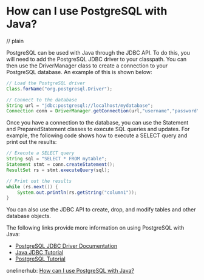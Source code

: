 # How can I use PostgreSQL with Java?
// plain

PostgreSQL can be used with Java through the JDBC API. To do this, you will need to add the PostgreSQL JDBC driver to your classpath. You can then use the DriverManager class to create a connection to your PostgreSQL database. An example of this is shown below:

```java
// Load the PostgreSQL driver
Class.forName("org.postgresql.Driver");

// Connect to the database
String url = "jdbc:postgresql://localhost/mydatabase";
Connection conn = DriverManager.getConnection(url,"username","password");
```

Once you have a connection to the database, you can use the Statement and PreparedStatement classes to execute SQL queries and updates. For example, the following code shows how to execute a SELECT query and print out the results:

```java
// Execute a SELECT query
String sql = "SELECT * FROM mytable";
Statement stmt = conn.createStatement();
ResultSet rs = stmt.executeQuery(sql);

// Print out the results
while (rs.next()) {
    System.out.println(rs.getString("column1"));
}
```

You can also use the JDBC API to create, drop, and modify tables and other database objects.

The following links provide more information on using PostgreSQL with Java:

* [PostgreSQL JDBC Driver Documentation](https://jdbc.postgresql.org/documentation/head/index.html)
* [Java JDBC Tutorial](https://www.tutorialspoint.com/jdbc/index.htm)
* [PostgreSQL Tutorial](https://www.postgresqltutorial.com/)

onelinerhub: [How can I use PostgreSQL with Java?](https://onelinerhub.com/postgresql/how-can-i-use-postgresql-with-java)